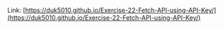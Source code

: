 Link: [https://duk5010.github.io/Exercise-22-Fetch-API-using-API-Key/](https://duk5010.github.io/Exercise-22-Fetch-API-using-API-Key/)
